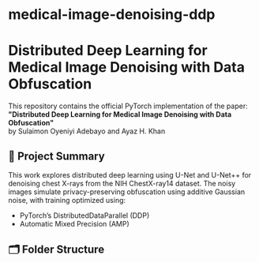 # medical-image-denoising-ddp

# Distributed Deep Learning for Medical Image Denoising with Data Obfuscation

This repository contains the official PyTorch implementation of the paper:
**"Distributed Deep Learning for Medical Image Denoising with Data Obfuscation"**  
by Sulaimon Oyeniyi Adebayo and Ayaz H. Khan

## 📌 Project Summary

This work explores distributed deep learning using U-Net and U-Net++ for denoising chest X-rays from the NIH ChestX-ray14 dataset. The noisy images simulate privacy-preserving obfuscation using additive Gaussian noise, with training optimized using:
- PyTorch’s DistributedDataParallel (DDP)
- Automatic Mixed Precision (AMP)

## 🗂 Folder Structure

